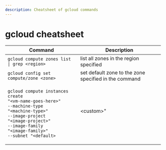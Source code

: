 ```yaml
---
description: Cheatsheet of gcloud commands
---
```


# gcloud cheatsheet



| Command                                                                                                                                                                                                                                                                                                 | Description                                            |
| ------------------------------------------------------------------------------------------------------------------------------------------------------------------------------------------------------------------------------------------------------------------------------------------------------- | ------------------------------------------------------ |
| `gcloud compute zones list \| grep <region>`                                                                                                                                                                                                                                                            | list all zones in the region specified                 |
| `gcloud config set compute/zone <zone>`                                                                                                                                                                                                                                                                 | set default zone to the zone specified in the command  |
| <p><code>gcloud compute instances create "&#x3C;vm-name-goes-here>"</code><br><code>--machine-type "&#x3C;machine-type>"</code><br><code>--image-project "&#x3C;image-project>"</code><br><code>--image-family "&#x3C;image-family>"</code><br><code>--subnet "&#x3C;default>|&#x3C;custom>"</code></p> | create a Compute Engine VM instance                    |
